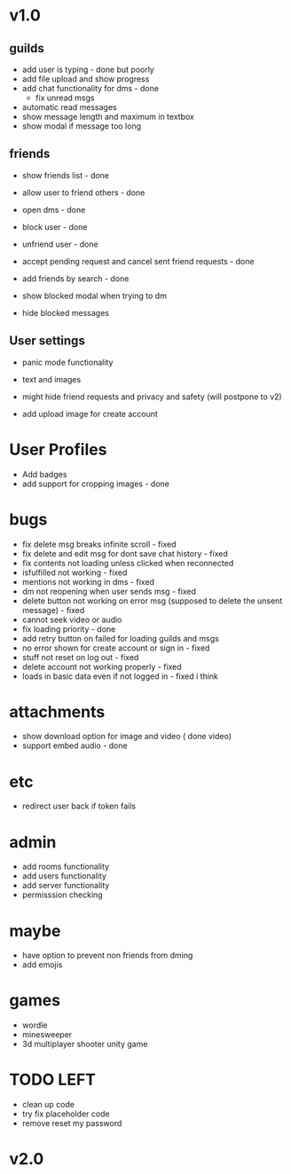 # v1.0
## guilds
- add user is typing - done but poorly
- add file upload and show progress
- add chat functionality for dms - done
    - fix unread msgs
- automatic read messages
- show message length and maximum in textbox
- show modal if message too long

## friends
- show friends list - done
- allow user to friend others - done
- open dms - done
- block user - done
- unfriend user - done
- accept pending request and cancel sent friend requests - done
- add friends by search - done

- show blocked modal when trying to dm
- hide blocked messages

## User settings
- panic mode functionality
- text and images
- might hide friend requests and privacy and safety (will postpone to v2)

- add upload image for create account

# User Profiles
- Add badges
- add support for cropping images - done

# bugs
- fix delete msg breaks infinite scroll - fixed
- fix delete and edit msg for dont save chat history - fixed
- fix contents not loading unless clicked when reconnected
- isfulfilled not working - fixed
- mentions not working in dms - fixed
- dm not reopening when user sends msg - fixed
- delete button not working on error msg (supposed to delete the unsent message) - fixed
- cannot seek video or audio
- fix loading priority - done
- add retry button on failed for loading guilds and msgs
- no error shown for create account or sign in - fixed
- stuff not reset on log out - fixed
- delete account not working properly - fixed
- loads in basic data even if not logged in - fixed i think

# attachments
- show download option for image and video ( done video)
- support embed audio - done

# etc
- redirect user back if token fails

# admin
- add rooms functionality
- add users functionality
- add server functionality
- permisssion checking

# maybe
- have option to prevent non friends from dming
- add emojis

# games
- wordle
- minesweeper
- 3d multiplayer shooter unity game

# TODO LEFT
- clean up code
- try fix placeholder code
- remove reset my password

# v2.0